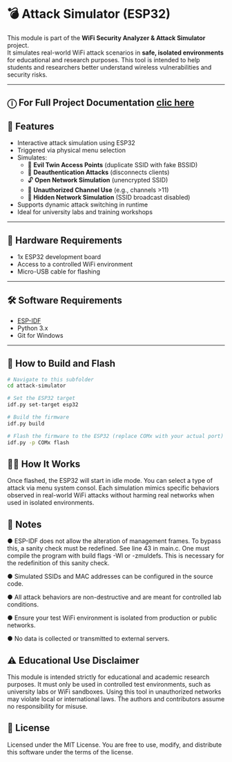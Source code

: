 # 💣 Attack Simulator (ESP32)

This module is part of the **WiFi Security Analyzer & Attack Simulator** project.  
It simulates real-world WiFi attack scenarios in **safe, isolated environments** for educational and research purposes. This tool is intended to help students and researchers better understand wireless vulnerabilities and security risks.

---
## ⓘ For Full Project Documentation  [clic here](doc/index.me)

## 🎯 Features

- Interactive attack simulation using ESP32
- Triggered via physical menu selection
- Simulates:
  - 📡 **Evil Twin Access Points** (duplicate SSID with fake BSSID)
  - 🔄 **Deauthentication Attacks** (disconnects clients)
  - 🔓 **Open Network Simulation** (unencrypted SSID)
  - 📶 **Unauthorized Channel Use** (e.g., channels >11)
  - 🙈 **Hidden Network Simulation** (SSID broadcast disabled)
- Supports dynamic attack switching in runtime
- Ideal for university labs and training workshops

---

## 🧰 Hardware Requirements

- 1x ESP32 development board  
- Access to a controlled WiFi environment  
- Micro-USB cable for flashing  

---

## 🛠️ Software Requirements

- [ESP-IDF](https://docs.espressif.com/projects/esp-idf/en/latest/esp32/get-started/)
- Python 3.x
- Git for Windows

---

## 🚀 How to Build and Flash

```bash
# Navigate to this subfolder
cd attack-simulator

# Set the ESP32 target
idf.py set-target esp32

# Build the firmware
idf.py build

# Flash the firmware to the ESP32 (replace COMx with your actual port)
idf.py -p COMx flash
````` 
## 🧑‍🏫 How It Works
Once flashed, the ESP32 will start in idle mode. You can select a type of attack via menu system consol.
Each simulation mimics specific behaviors observed in real-world WiFi attacks without harming real networks when used in isolated environments.

## 📌 Notes
● ESP-IDF does not allow the alteration of management frames. To bypass this, a sanity check must be redefined. See line 43 in main.c. One must compile the program with build flags -Wl or -zmuldefs. This is necessary for the redefinition of this sanity check.

● Simulated SSIDs and MAC addresses can be configured in the source code.

● All attack behaviors are non-destructive and are meant for controlled lab conditions.

● Ensure your test WiFi environment is isolated from production or public networks.

● No data is collected or transmitted to external servers.

## ⚠️ Educational Use Disclaimer
This module is intended strictly for educational and academic research purposes.
It must only be used in controlled test environments, such as university labs or WiFi sandboxes.
Using this tool in unauthorized networks may violate local or international laws.
The authors and contributors assume no responsibility for misuse.

## 📜 License
Licensed under the MIT License.
You are free to use, modify, and distribute this software under the terms of the license.
